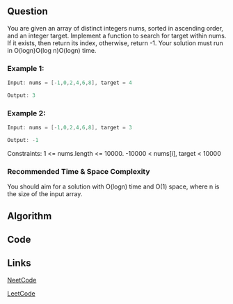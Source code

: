 ## Question
You are given an array of distinct integers nums, sorted in ascending order, and an integer target.
Implement a function to search for target within nums. If it exists, then return its index, otherwise, return -1.
Your solution must run in O(logn)O(log n)O(logn) time.
### Example 1:


```java
Input: nums = [-1,0,2,4,6,8], target = 4

Output: 3

```
### Example 2:


```java
Input: nums = [-1,0,2,4,6,8], target = 3

Output: -1

```
Constraints:
1 <= nums.length <= 10000.
-10000 < nums[i], target < 10000


### Recommended Time & Space Complexity

You should aim for a solution with O(logn) time and O(1) space, where n is the size of the input array.






## Algorithm

## Code

## Links

[NeetCode](https://neetcode.io/problems/binary-search)

[LeetCode](https://leetcode.com/problems/binary-search)
